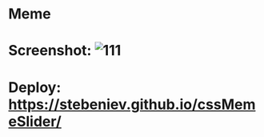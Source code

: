 
# Meme
# Screenshot: ![111](https://github.com/user-attachments/assets/0ffa850b-d593-4b44-909b-99c87ac0aade)

# Deploy: https://stebeniev.github.io/cssMemeSlider/

